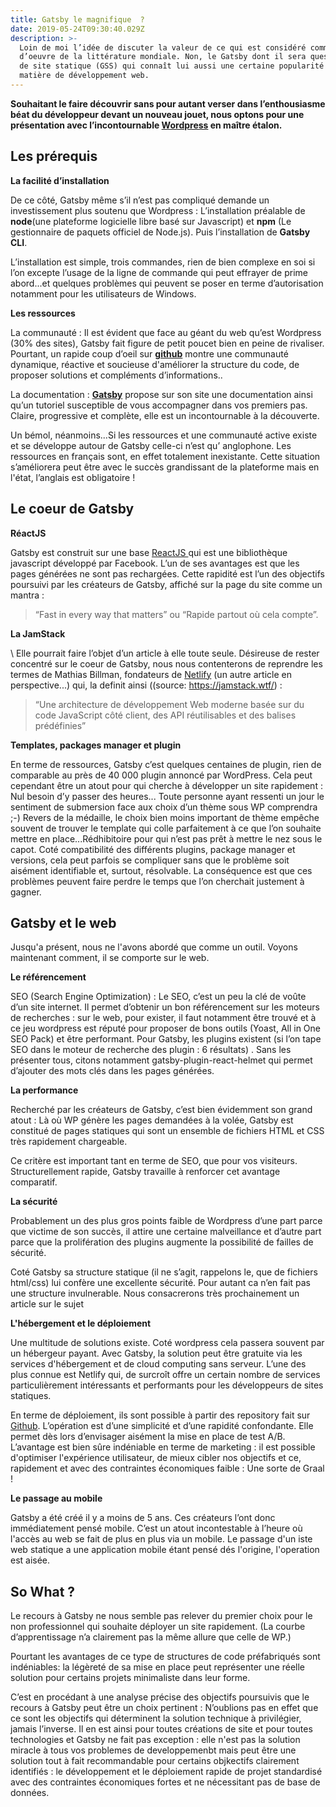 ```yaml
---
title: Gatsby le magnifique  ?
date: 2019-05-24T09:30:40.029Z
description: >-
  Loin de moi l’idée de discuter la valeur de ce qui est considéré comme un chef
  d’oeuvre de la littérature mondiale. Non, le Gatsby dont il sera question ici est un générateur
  de site statique (GSS) qui connaît lui aussi une certaine popularité mais en
  matière de développement web.
---
```

**Souhaitant le faire découvrir sans pour autant verser dans l’enthousiasme béat du développeur devant un nouveau jouet, nous optons pour une présentation avec l’incontournable [Wordpress](https://fr.wordpress.com) en maître étalon.**



## Les prérequis

**La facilité d’installation**

De ce côté, Gatsby même s’il n’est pas compliqué demande un  investissement plus soutenu que Wordpress : L’installation préalable de **node**(une plateforme logicielle libre basé sur Javascript) et **npm** (Le gestionnaire de paquets officiel de Node.js). Puis l’installation de **Gatsby CLI**.

L’installation est simple, trois commandes, rien de bien complexe en soi si l’on excepte l’usage de  la ligne de commande qui peut effrayer de prime abord...et quelques problèmes qui peuvent se poser en terme d’autorisation notamment pour les utilisateurs de Windows.

**Les ressources** 

La communauté : Il est évident que face au géant  du web qu’est Wordpress (30% des sites), Gatsby fait figure de petit poucet bien en peine de rivaliser. Pourtant, un rapide coup d’oeil sur **[ github](https://github.com/gatsbyjs/gatsby)** montre une communauté dynamique, réactive et soucieuse d'améliorer la structure du code, de proposer solutions et compléments d’informations.. 



La documentation : **[Gatsby](https://www.gatsbyjs.org/)** propose sur son site une documentation ainsi qu’un tutoriel susceptible de vous accompagner dans vos premiers pas. Claire, progressive et complète, elle  est un incontournable à la découverte.



Un bémol, néanmoins...Si les ressources et  une communauté active existe et se développe autour de Gatsby celle-ci n’est qu’ anglophone. Les ressources en français sont, en effet totalement inexistante. Cette situation s’améliorera peut être avec le succès grandissant de la plateforme mais en l'état, l’anglais est obligatoire !



## Le coeur de Gatsby

**RéactJS**

Gatsby est construit sur une base [ReactJS ](https://reactjs.org/)qui est une bibliothèque javascript développé par Facebook. L’un de ses avantages est que les pages générées ne sont pas rechargées. Cette rapidité est l’un des objectifs poursuivi par les créateurs de Gatsby, affiché sur la page du site comme un mantra : 

> “Fast in every way that matters” ou “Rapide partout où cela compte”. 

**La JamStack**

\    Elle pourrait faire l’objet d’un article à elle toute seule. Désireuse de rester concentré sur le coeur de Gatsby, nous nous contenterons de reprendre les termes de Mathias Billman, fondateurs de [Netlify](https://www.netlify.com/) (un autre article en perspective...) qui, la definit ainsi ((source: https://jamstack.wtf/) :  

> “Une architecture de développement Web moderne basée sur du code JavaScript côté client, des API réutilisables et des balises prédéfinies” 

**Templates,  packages manager et plugin**

En terme de ressources, Gatsby c’est quelques centaines de plugin, rien de comparable au près de 40 000 plugin annoncé par WordPress. Cela peut cependant être un atout pour qui cherche à développer un site rapidement : Nul besoin d’y passer des heures... Toute personne ayant ressenti un jour le sentiment de submersion face aux choix d’un thème sous WP  comprendra ;-)
Revers de la médaille, le choix bien moins important de thème empêche souvent de trouver le template qui colle parfaitement à ce que l’on souhaite mettre en place...Rédhibitoire pour qui n’est pas prêt à mettre le nez sous le capot.
Coté compatibilité des différents plugins, package manager et versions, cela peut parfois se compliquer sans que le problème soit aisément identifiable et, surtout, résolvable. La conséquence est que ces problèmes peuvent  faire perdre le temps que l’on cherchait justement à gagner.



## Gatsby et le web

Jusqu'a présent, nous ne l'avons abordé que comme un outil. Voyons maintenant comment, il se comporte sur le web.

 **Le référencement** 

SEO (Search Engine Optimization) : Le SEO, c’est un peu la clé de voûte d’un site internet. Il permet d’obtenir un bon référencement sur les moteurs de recherches : sur le web, pour exister, il faut notamment être trouvé et à ce jeu wordpress est réputé pour proposer de bons outils (Yoast, All in One SEO Pack) et être performant. Pour Gatsby, les plugins existent (si l’on tape SEO dans le moteur de recherche des plugin : 6 résultats) . Sans les présenter tous, citons notamment gatsby-plugin-react-helmet qui permet d’ajouter des mots clés dans les pages générées.

 **La performance**

Recherché par les créateurs de Gatsby, c’est bien évidemment son grand atout : Là où WP génère les pages demandées à la volée, Gatsby est constitué de pages statiques qui sont un ensemble de fichiers HTML et CSS très rapidement chargeable.

Ce critère est important tant en terme de SEO, que pour vos visiteurs. Structurellement rapide, Gatsby travaille à renforcer cet avantage comparatif.

 **La sécurité** 

Probablement un des plus gros points faible de Wordpress d’une part parce que victime de son succès, il attire une certaine malveillance et d’autre part parce que la prolifération des plugins augmente la possibilité de failles de sécurité. 

Coté Gatsby sa structure statique (il ne s’agit, rappelons le, que de fichiers html/css) lui confère une excellente sécurité. Pour autant ca n’en fait pas une structure invulnerable. Nous consacrerons très prochainement un article sur le sujet

**L'hébergement et le déploiement** 

Une multitude de solutions existe. Coté wordpress cela passera souvent par un hébergeur payant. Avec Gatsby, la solution peut être gratuite via les services d'hébergement et de cloud computing sans serveur. L’une des plus connue est Netlify qui, de surcroît offre un certain nombre de services particulièrement intéressants et performants pour les développeurs de sites statiques.

En terme de déploiement, ils sont possible à partir des repository fait sur [Github](https://github.com/). L’opération est d’une simplicité et d’une rapidité confondante. Elle permet dès lors d’envisager aisément la mise en place de test A/B. L’avantage est bien sûre indéniable en terme de marketing : il est possible d'optimiser l'expérience utilisateur, de mieux cibler nos objectifs et ce, rapidement et avec des contraintes économiques faible : Une sorte de Graal !

   

**Le passage au mobile**

Gatsby a été créé il y a moins de 5 ans. Ces créateurs l’ont donc immédiatement pensé mobile. C’est un atout incontestable à l’heure où l'accès au web se fait de plus en plus via un mobile. Le passage d'un iste web statique a une application mobile étant pensé dés l'origine, l'operation est aisée.

##  So What ?
  

Le recours à Gatsby  ne nous semble pas relever du premier choix  pour le non professionnel qui souhaite déployer un site rapidement. (La courbe d’apprentissage n’a clairement pas la même allure que celle de WP.)

Pourtant les avantages de  ce type de structures de code préfabriqués sont indéniables: la légèreté de sa mise en place peut représenter une réelle solution pour certains projets minimaliste dans leur forme. 

C’est en procédant à une analyse précise des objectifs poursuivis que le recours à Gatsby peut être un choix pertinent : N’oublions pas en effet que ce sont les objectifs qui déterminent la solution technique à privilégier, jamais l’inverse. Il en est ainsi pour toutes créations de site et pour toutes technologies et Gatsby ne fait pas exception : elle n'est pas la solution miracle à tous vos problemes de developpemenbt mais peut être une solution tout à fait recommandable pour certains objkectifs clairement identifiés :  le développement et le déploiement rapide de  projet standardisé avec des contraintes économiques fortes et ne nécessitant pas de base de données.
